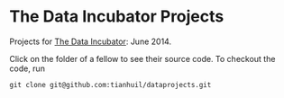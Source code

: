 The Data Incubator Projects
===========================

Projects for [The Data Incubator](http://www.thedataincubator.com/): June 2014.

Click on the folder of a fellow to see their source code.  To checkout the code, run

``` git clone git@github.com:tianhuil/dataprojects.git ```